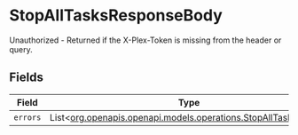 # StopAllTasksResponseBody

Unauthorized - Returned if the X-Plex-Token is missing from the header or query.


## Fields

| Field                                                                                                            | Type                                                                                                             | Required                                                                                                         | Description                                                                                                      |
| ---------------------------------------------------------------------------------------------------------------- | ---------------------------------------------------------------------------------------------------------------- | ---------------------------------------------------------------------------------------------------------------- | ---------------------------------------------------------------------------------------------------------------- |
| `errors`                                                                                                         | List<[org.openapis.openapi.models.operations.StopAllTasksErrors](../../models/operations/StopAllTasksErrors.md)> | :heavy_minus_sign:                                                                                               | N/A                                                                                                              |